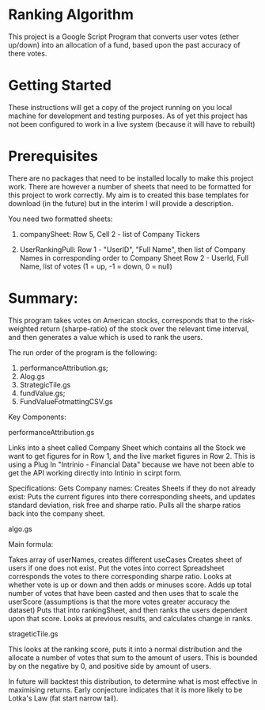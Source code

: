 # Ranking Algorithm

This project is a Google Script Program that converts user votes (ether up/down) into an allocation of a fund, based upon the past accuracy of there votes.

# Getting Started

These instructions will get a copy of the project running on you local machine for development and testing purposes. As of yet this project has not been configured to work in a live system (because it will have to rebuilt)

# Prerequisites

There are no packages that need to be installed locally to make this project work. There are however a number of sheets that need to be formatted for this project to work correctly. My aim is to created this base templates for download (in the future) but in the interim I will provide a description.

You need two formatted sheets:

1) companySheet:
      Row 5, Cell 2 - list of Company Tickers

2) UserRankingPull:
      Row 1 - "UserID", "Full Name", then list of Company Names in corresponding order to Company Sheet
      Row 2 - UserId, Full Name, list of votes (1 = up, -1 = down, 0 = null)


# Summary:

This program takes votes on American stocks, corresponds that to the risk-weighted return (sharpe-ratio) of the stock over the relevant time interval, and then generates a value which is used to rank the users.

The run order of the program is the following:

1) performanceAttribution.gs;
2) Alog.gs
3) StrategicTile.gs
4) fundValue.gs;
5) FundValueFotmattingCSV.gs

Key Components:

performanceAttribution.gs

Links into a sheet called Company Sheet which contains all the Stock we want to get figures for in Row 1, and the live market figures in Row 2. This is using a Plug In "Intrinio - Financial Data" because we have not been able to get the API working directly into Intinio in scirpt form.

Specifications:
Gets Company names:
Creates Sheets if they do not already exist:
Puts the current figures into there corresponding sheets, and updates standard deviation, risk free and sharpe ratio.
Pulls all the sharpe ratios back into the company sheet.


algo.gs

Main formula:

Takes array of userNames, creates different useCases
Creates sheet of users if one does not exist.
Put the votes into correct Spreadsheet
corresponds the votes to there corresponding sharpe ratio.
Looks at whether vote is up or down and then adds or minuses score.
Adds up total number of votes that have been casted and then uses that to scale the userScore (assumptions is that the more votes greater accuracy the dataset)
Puts that into rankingSheet, and then ranks the users dependent upon that score.
Looks at previous results, and calculates change in ranks.


strageticTile.gs

This looks at the ranking score, puts it into a normal distribution and the allocate a number of votes that sum to the amount of users. This is bounded by on the negative by 0, and positive side by amount of users.

In future will backtest this distribution, to determine what is most effective in maximising returns. Early conjecture indicates that it is more likely to be Lotka's Law (fat start narrow tail).
